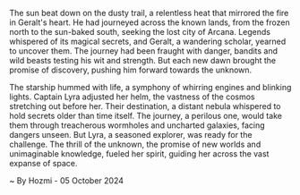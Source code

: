 
The sun beat down on the dusty trail, a relentless heat that mirrored the fire in Geralt's heart. He had journeyed across the known lands, from the frozen north to the sun-baked south, seeking the lost city of Arcana. Legends whispered of its magical secrets, and Geralt, a wandering scholar, yearned to uncover them. The journey had been fraught with danger, bandits and wild beasts testing his wit and strength. But each new dawn brought the promise of discovery, pushing him forward towards the unknown.

The starship hummed with life, a symphony of whirring engines and blinking lights. Captain Lyra adjusted her helm, the vastness of the cosmos stretching out before her. Their destination, a distant nebula whispered to hold secrets older than time itself. The journey, a perilous one, would take them through treacherous wormholes and uncharted galaxies, facing dangers unseen. But Lyra, a seasoned explorer, was ready for the challenge. The thrill of the unknown, the promise of new worlds and unimaginable knowledge, fueled her spirit, guiding her across the vast expanse of space. 

~ By Hozmi - 05 October 2024
